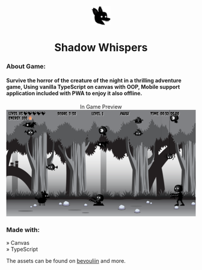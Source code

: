 <div align="center"><img style="width:10%" src="./public/icon.png"/></div>

<h1 align="center">Shadow Whispers</h1>

### About Game:

#### Survive the horror of the creature of the night in a thrilling adventure game, Using vanilla TypeScript on canvas with OOP, Mobile support application included with PWA to enjoy it also offline.

<div align="center">In Game Preview</div>

<img src="./public/demo.png" alt="demo">

### Made with:

» Canvas <br>
» TypeScript <br>

<p>The assets can be found on <a href="https://bevouliin.com/" target="_blank">bevouliin</a> and more.</p>
